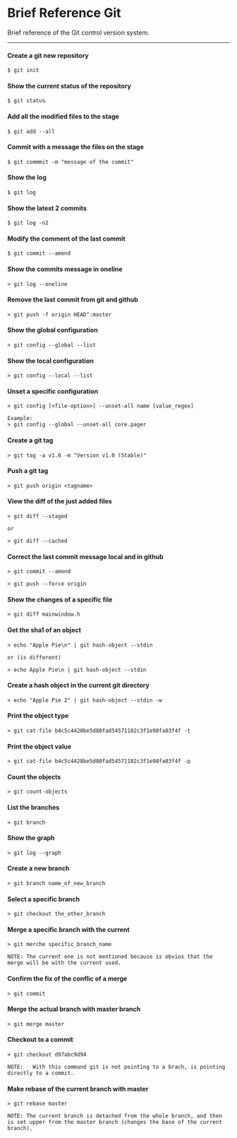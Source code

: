 # Brief Reference Git
Brief reference of the Git control version system.

---

#### Create a git new repository
```
$ git init
```

#### Show the current status of the repository
```
$ git status
```

#### Add all the modified files to the stage
```
$ git add --all
```

#### Commit with a message the files on the stage
```
$ git commmit -m "message of the commit"
```

#### Show the log
```
$ git log
```

#### Show the latest 2 commits
```
$ git log -n2
```

#### Modify the comment of the last commit
```
$ git commit --amend
```

#### Show the commits message in oneline
```
> git log --oneline
```

#### Remove the last commit from git and github
```
> git push -f origin HEAD^:master
```

#### Show the global configuration
```
> git config --global --list
```

#### Show the local configuration
```
> git config --local --list
```

#### Unset a specific configuration
```
> git config [<file-option>] --unset-all name [value_regex]

Example:
> git config --global --unset-all core.pager
```

#### Create a git tag
```
> git tag -a v1.0 -m "Version v1.0 (Stable)"
```

#### Push a git tag
```
> git push origin <tagname>
```

#### View the diff of the just added files
```
> git diff --staged

or

> git diff --cached
```

#### Correct the last commit message local and in github
```
> git commit --amend

> git push --force origin
```

#### Show the changes of a specific file
```
> git diff mainwindow.h
```

#### Get the sha1 of an object
```
> echo "Apple Pie\n" | git hash-object --stdin

or (is different)

> echo Apple Pie\n | git hash-object --stdin
```

#### Create a hash object in the current git directory
```
> echo "Apple Pie 2" | git hash-object --stdin -w
```

#### Print the object type
```
> git cat-file b4c5c4428be5d80fad54571182c3f1e98fa03f4f -t
```

#### Print the object value
```
> git cat-file b4c5c4428be5d80fad54571182c3f1e98fa03f4f -p
```

#### Count the objects
```
> git count-objects
```

#### List the branches
```
> git branch
```

#### Show the graph
```
> git log --graph
```

#### Create a new branch
```
> git branch name_of_new_branch
```

#### Select a specific branch
```
> git checkout the_other_branch
```

#### Merge a specific branch with the current
```
> git merche specific_branch_name

NOTE: The current one is not mentioned because is obvios that the merge will be with the current used.
```

#### Confirm the fix of the conflic of a merge
```
> git commit
```

#### Merge the actual branch with master branch
```
> git merge master
```

#### Checkout to a commit
```
> git checkout d97abc9d94

NOTE:	With this command git is not pointing to a brach, is pointing directly to a commit.
```

#### Make rebase of the current branch with master
```
> git rebase master

NOTE: The current branch is detached from the whole branch, and then is set upper from the master branch (changes the base of the current branch).
```
